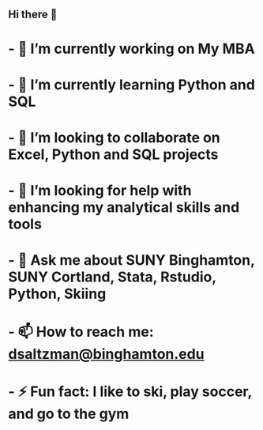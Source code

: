 ## Hi there 👋

<!--
**saltz123/saltz123** is a ✨ _special_ ✨ repository because its `README.md` (this file) appears on your GitHub profile.

Here are some ideas to get you started:

- 🔭 I’m currently working on My MBA
- 🌱 I’m currently learning Python and SQL
- 👯 I’m looking to collaborate on Excel, Python and SQL projects
- 🤔 I’m looking for help with enhancing my analytical skills and tools
- 💬 Ask me about SUNY Binghamton, SUNY Cortland, Stata, Rstudio, Python, Skiing
- 📫 How to reach me: dsaltzman@binghamton.edu
- ⚡ Fun fact: I like to ski, play soccer, and go to the gym
-->

# - 🔭 I’m currently working on My MBA
# - 🌱 I’m currently learning Python and SQL
# - 👯 I’m looking to collaborate on Excel, Python and SQL projects
# - 🤔 I’m looking for help with enhancing my analytical skills and tools
# - 💬 Ask me about SUNY Binghamton, SUNY Cortland, Stata, Rstudio, Python, Skiing
# - 📫 How to reach me: dsaltzman@binghamton.edu
# - ⚡ Fun fact: I like to ski, play soccer, and go to the gym
